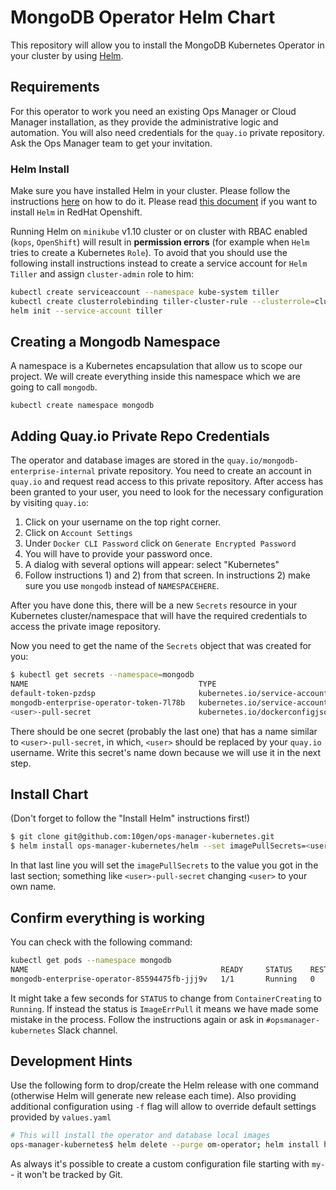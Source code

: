 # MongoDB Operator Helm Chart #

This repository will allow you to install the MongoDB Kubernetes
Operator in your cluster by using [Helm](https://github.com/kubernetes/helm).

## Requirements ##

For this operator to work you need an existing Ops Manager or Cloud
Manager installation, as they provide the administrative logic and
automation. You will also need credentials for the `quay.io` private
repository. Ask the Ops Manager team to get your invitation.

### Helm Install ###

Make sure you have installed Helm in your cluster. Please follow the
instructions [here](https://github.com/kubernetes/helm#install) on how
to do it. Please read [this document](https://blog.openshift.com/getting-started-helm-openshift/)
if you want to install `Helm` in RedHat Openshift.

Running Helm on `minikube` v1.10 cluster or on cluster with RBAC enabled (`kops`, `OpenShift`) will 
result in **permission errors** (for example when `Helm` tries to create a Kubernetes `Role`). 
To avoid that you should use the following install instructions instead to create a service account for `Helm Tiller`
and assign `cluster-admin` role to him:

``` bash
kubectl create serviceaccount --namespace kube-system tiller
kubectl create clusterrolebinding tiller-cluster-rule --clusterrole=cluster-admin --serviceaccount=kube-system:tiller
helm init --service-account tiller
```


## Creating a Mongodb Namespace ##

A namespace is a Kubernetes encapsulation that allow us to scope our
project. We will create everything inside this namespace which we are
going to call `mongodb`.

    kubectl create namespace mongodb

## Adding Quay.io Private Repo Credentials ##

The operator and database images are stored in the
`quay.io/mongodb-enterprise-internal` private repository. You need to
create an account in `quay.io` and request read access to this private
repository. After access has been granted to your user, you need to
look for the necessary configuration by visiting `quay.io`:

1. Click on your username on the top right corner.
2. Click on `Account Settings`
3. Under `Docker CLI Password` click on `Generate Encrypted Password`
4. You will have to provide your password once.
5. A dialog with several options will appear: select "Kubernetes"
6. Follow instructions 1) and 2) from that screen. In instructions 2)
   make sure you use `mongodb` instead of `NAMESPACEHERE`.

After you have done this, there will be a new `Secrets` resource in
your Kubernetes cluster/namespace that will have the required
credentials to access the private image repository.

Now you need to get the name of the `Secrets` object that was created
for you:

``` bash
$ kubectl get secrets --namespace=mongodb
NAME                                      TYPE                                  DATA      AGE
default-token-pzdsp                       kubernetes.io/service-account-token   3         1m
mongodb-enterprise-operator-token-7l78b   kubernetes.io/service-account-token   3         1m
<user>-pull-secret                        kubernetes.io/dockerconfigjson        1         9s
```

There should be one secret (probably the last one) that has a name
similar to `<user>-pull-secret`, in which, `<user>` should be replaced
by your `quay.io` username. Write this secret's name down because we
will use it in the next step.


## Install Chart ##

(Don't forget to follow the "Install Helm" instructions first!)

``` bash
$ git clone git@github.com:10gen/ops-manager-kubernetes.git
$ helm install ops-manager-kubernetes/helm --set imagePullSecrets=<user>-pull-secret
```

In that last line you will set the `imagePullSecrets` to the value you
got in the last section; something like `<user>-pull-secret` changing
`<user>` to your own name.

## Confirm everything is working ##

You can check with the following command:

``` bash
kubectl get pods --namespace mongodb
NAME                                           READY     STATUS    RESTARTS   AGE
mongodb-enterprise-operator-85594475fb-jjj9v   1/1       Running   0          11s
```

It might take a few seconds for `STATUS` to change from
`ContainerCreating` to `Running`. If instead the status is
`ImageErrPull` it means we have made some mistake in the
process. Follow the instructions again or ask in
`#opsmanager-kubernetes` Slack channel.

## Development Hints

Use the following form to drop/create the Helm release with one command (otherwise Helm will generate new release each time). 
Also providing additional configuration using `-f` flag will allow to override default settings provided by `values.yaml`

```bash
# This will install the operator and database local images
ops-manager-kubernetes$ helm delete --purge om-operator; helm install helm -f helm/env/values-local.yaml --name om-operator
```

As always it's possible to create a custom configuration file starting with `my-` - it won't be tracked by Git.
